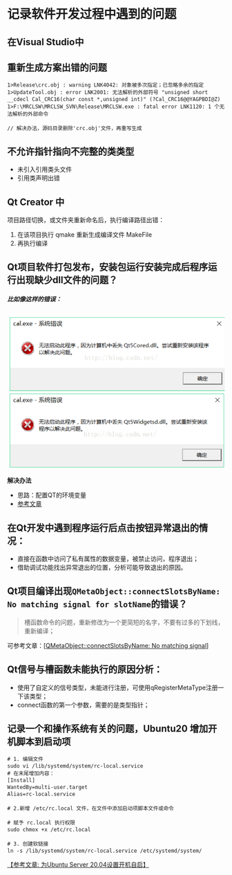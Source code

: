 # 记录软件开发过程中遇到的问题

## 在Visual Studio中

## 重新生成方案出错的问题

```Shell
1>Release\crc.obj : warning LNK4042: 对象被多次指定；已忽略多余的指定
1>UpdateTool.obj : error LNK2001: 无法解析的外部符号 "unsigned short __cdecl Cal_CRC16(char const *,unsigned int)" (?Cal_CRC16@@YAGPBDI@Z)
1>F:\MRCLSW\MRCLSW_SVN\Release\MRCLSW.exe : fatal error LNK1120: 1 个无法解析的外部命令

// 解决办法，源码目录删除'crc.obj'文件，再重写生成
```

## 不允许指针指向不完整的类类型

* 未引入引用类头文件
* 引用类声明出错



## Qt Creator 中

项目路径切换，或文件夹重新命名后，执行编译路径出错：

1. 在该项目执行 qmake  重新生成编译文件 MakeFile
2. 再执行编译



## Qt项目软件打包发布，安装包运行安装完成后程序运行出现缺少dll文件的问题？

##### 比如像这样的错误：

![Error](../img/qt_error.png)

**解决办法**

* 思路：配置QT的环境变量
* [参考文章](https://blog.csdn.net/qq_17346105/article/details/51497585)



## 在Qt开发中遇到程序运行后点击按钮异常退出的情况：

* 直接在函数中访问了私有属性的数据变量，被禁止访问，程序退出；
* 借助调试功能找出异常退出的位置，分析可能导致退出的原因。



## Qt项目编译出现`QMetaObject::connectSlotsByName: No matching signal for slotName`的错误？

> 槽函数命令的问题，重新修改为一个更简短的名字，不要有过多的下划线，重新编译；

可参考文章：[[QMetaObject::connectSlotsByName: No matching signal](https://stackoverflow.com/questions/24355023/qmetaobjectconnectslotsbyname-no-matching-signal)]

## Qt信号与槽函数未能执行的原因分析：
* 使用了自定义的信号类型，未能进行注册，可使用qRegisterMetaType注册一下该类型；
* connect函数的第一个参数，需要的是类型指针；



## 记录一个和操作系统有关的问题，Ubuntu20 增加开机脚本到启动项
```
# 1. 编辑文件
sudo vi /lib/systemd/system/rc-local.service
# 在末尾增加内容：
[Install]
WantedBy=multi-user.target
Alias=rc-local.service

# 2.新增 /etc/rc.local 文件，在文件中添加启动项脚本文件或命令

# 赋予 rc.local 执行权限
sudo chmox +x /etc/rc.local

# 3. 创建软链接
ln -s /lib/systemd/system/rc-local.service /etc/systemd/system/
```
[【参考文章: 为Ubuntu Server 20.04设置开机自启】](https://www.himstudy.net/%E4%B8%BAubuntu-server-20-04%E8%AE%BE%E7%BD%AE%E5%BC%80%E6%9C%BA%E8%87%AA%E5%90%AF/)